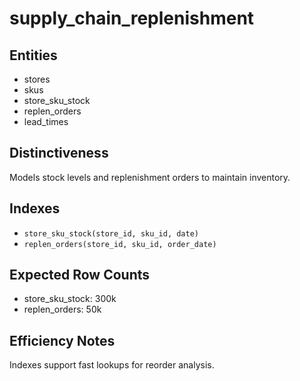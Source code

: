 # supply_chain_replenishment

## Entities
- stores
- skus
- store_sku_stock
- replen_orders
- lead_times

## Distinctiveness
Models stock levels and replenishment orders to maintain inventory.

## Indexes
- `store_sku_stock(store_id, sku_id, date)`
- `replen_orders(store_id, sku_id, order_date)`

## Expected Row Counts
- store_sku_stock: 300k
- replen_orders: 50k

## Efficiency Notes
Indexes support fast lookups for reorder analysis.

